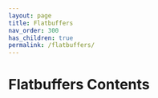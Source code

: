 ```yaml
---
layout: page
title: Flatbuffers
nav_order: 300 
has_children: true
permalink: /flatbuffers/
---
```

# Flatbuffers Contents
